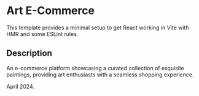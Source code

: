 # Art E-Commerce

This template provides a minimal setup to get React working in Vite with HMR and some ESLint rules.

## Description

An e-commerce platform showcasing a curated collection of exquisite paintings, providing art enthusiasts with a seamless shopping experience.

April 2024.
